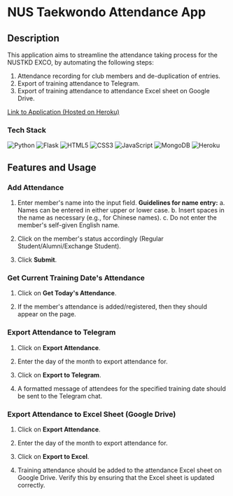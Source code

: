 # NUS Taekwondo Attendance App

## Description

This application aims to streamline the attendance taking process for the NUSTKD EXCO, by automating the following steps:

1. Attendance recording for club members and de-duplication of entries.
2. Export of training attendance to Telegram.
3. Export of training attendance to attendance Excel sheet on Google Drive.

[Link to Application (Hosted on Heroku)](https://nustkd-attendance-app-e897e90f665b.herokuapp.com/)

### Tech Stack

![Python](https://img.shields.io/badge/Python-3776AB?style=for-the-badge&logo=python&logoColor=white) ![Flask](https://img.shields.io/badge/Flask-000000?style=for-the-badge&logo=flask&logoColor=white)
![HTML5](https://img.shields.io/badge/HTML5-E34F26?style=for-the-badge&logo=html5&logoColor=white) ![CSS3](https://img.shields.io/badge/CSS3-1572B6?style=for-the-badge&logo=css3&logoColor=white) ![JavaScript](https://img.shields.io/badge/JavaScript-F7DF1E?style=for-the-badge&logo=javascript&logoColor=black)
![MongoDB](https://img.shields.io/badge/MongoDB-4EA94B?style=for-the-badge&logo=mongodb&logoColor=white)
![Heroku](https://img.shields.io/badge/Heroku-430098?style=for-the-badge&logo=heroku&logoColor=white)

## Features and Usage

### Add Attendance

1. Enter member's name into the input field.
   **Guidelines for name entry:**
   a. Names can be entered in either upper or lower case.
   b. Insert spaces in the name as necessary (e.g., for Chinese names).
   c. Do not enter the member's self-given English name.

2. Click on the member's status accordingly (Regular Student/Alumni/Exchange Student).

3. Click **Submit**.

### Get Current Training Date's Attendance

1. Click on **Get Today's Attendance**.

2. If the member's attendance is added/registered, then they should appear on the page.

### Export Attendance to Telegram

1. Click on **Export Attendance**.

2. Enter the day of the month to export attendance for.

3. Click on **Export to Telegram**.

4. A formatted message of attendees for the specified training date should be sent to the Telegram chat.

### Export Attendance to Excel Sheet (Google Drive)

1. Click on **Export Attendance**.

2. Enter the day of the month to export attendance for.

3. Click on **Export to Excel**.

4. Training attendance should be added to the attendance Excel sheet on Google Drive. Verify this by ensuring that the Excel sheet is updated correctly.
